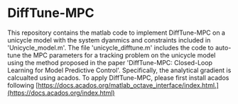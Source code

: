 # DiffTune-MPC
This repository contains the matlab code to implement DiffTune-MPC on a unicycle model with the system dyanmics and constraints included in 'Unicycle_model.m'. The file 'unicycle_difftune.m' includes the code to auto-tune the MPC parameters for a tracking problem on the unicycle model using the method proposed in the paper 'DiffTune-MPC: Closed-Loop Learning for Model Predictive Control'. Specifically, the analytical gradient is calcualted using acados. To apply DiffTune-MPC, please first install acados following [https://docs.acados.org/matlab_octave_interface/index.html.](https://docs.acados.org/index.html)
